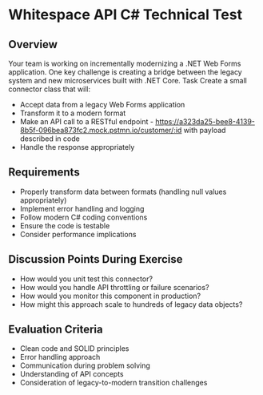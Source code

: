 # Whitespace API C# Technical Test
## Overview
Your team is working on incrementally modernizing a .NET Web Forms application. One key challenge is creating a bridge between the legacy system and new microservices built with .NET Core.
Task
Create a small connector class that will:
- Accept data from a legacy Web Forms application
- Transform it to a modern format
- Make an API call to a RESTful endpoint - https://a323da25-bee8-4139-8b5f-096bea873fc2.mock.pstmn.io/customer/:id 
  with payload described in code
- Handle the response appropriately

## Requirements
- Properly transform data between formats (handling null values appropriately)
- Implement error handling and logging
- Follow modern C# coding conventions
- Ensure the code is testable
- Consider performance implications

## Discussion Points During Exercise
- How would you unit test this connector?
- How would you handle API throttling or failure scenarios?
- How would you monitor this component in production?
- How might this approach scale to hundreds of legacy data objects?

## Evaluation Criteria
- Clean code and SOLID principles
- Error handling approach
- Communication during problem solving
- Understanding of API concepts
- Consideration of legacy-to-modern transition challenges
